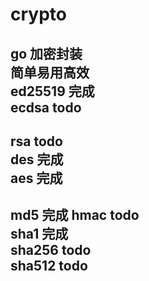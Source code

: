# crypto  
go 加密封装  
简单易用高效   
ed25519 完成   
ecdsa todo  
----------
rsa todo   
des 完成   
aes 完成  
----------
md5 完成 
hmac todo    
sha1 完成   
sha256 todo   
sha512  todo   
----------

